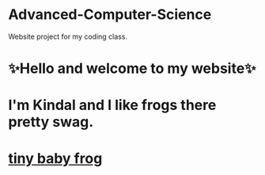 # Advanced-Computer-Science
Website project for my coding class.

# ✨Hello and welcome to my website✨
# I'm Kindal and I like frogs there pretty swag.
# [tiny baby frog](https://i0.wp.com/the-avocado.org/wp-content/uploads/2021/04/EXvY82GWoAINphw.jpg?resize=1200%2C768&ssl=1)
